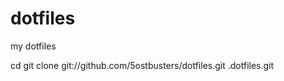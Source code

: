 dotfiles
========

my dotfiles

cd
git clone git://github.com/5ostbusters/dotfiles.git .dotfiles.git
